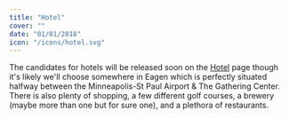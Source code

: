 ```yaml
---
title: "Hotel"
cover: ""
date: "01/01/2018"
icon: "/icons/hotel.svg"
---
```


The candidates for hotels will be released soon on the [Hotel](https://steveandkateri.com/hotel) page though it's likely we'll choose somewhere in Eagen which is perfectly situated halfway between the Minneapolis-St Paul Airport & The Gathering Center. There is also plenty of shopping, a few different golf courses, a brewery (maybe more than one but for sure one), and a plethora of restaurants.


